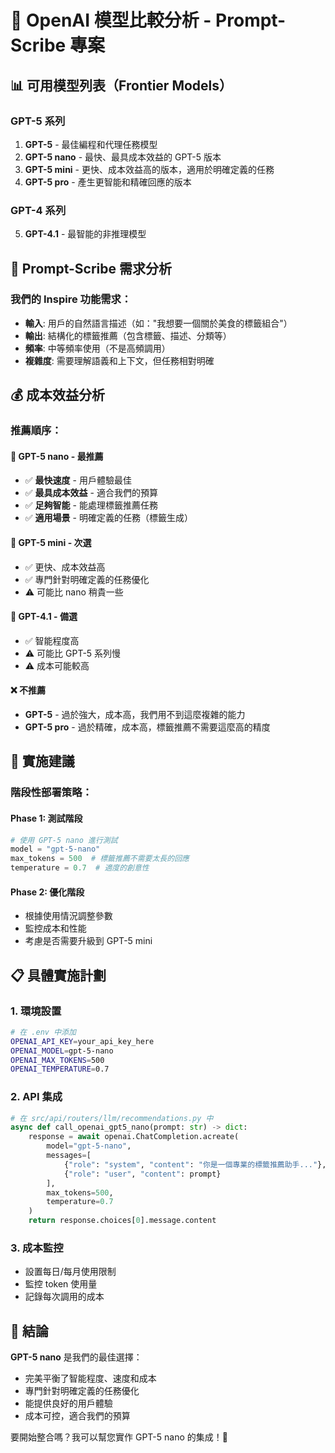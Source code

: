 # 🤖 OpenAI 模型比較分析 - Prompt-Scribe 專案

## 📊 可用模型列表（Frontier Models）

### GPT-5 系列
1. **GPT-5** - 最佳編程和代理任務模型
2. **GPT-5 nano** - 最快、最具成本效益的 GPT-5 版本
3. **GPT-5 mini** - 更快、成本效益高的版本，適用於明確定義的任務
4. **GPT-5 pro** - 產生更智能和精確回應的版本

### GPT-4 系列
5. **GPT-4.1** - 最智能的非推理模型

## 🎯 Prompt-Scribe 需求分析

### 我們的 Inspire 功能需求：
- **輸入**: 用戶的自然語言描述（如："我想要一個關於美食的標籤組合"）
- **輸出**: 結構化的標籤推薦（包含標籤、描述、分類等）
- **頻率**: 中等頻率使用（不是高頻調用）
- **複雜度**: 需要理解語義和上下文，但任務相對明確

## 💰 成本效益分析

### 推薦順序：

#### 🥇 **GPT-5 nano** - **最推薦**
- ✅ **最快速度** - 用戶體驗最佳
- ✅ **最具成本效益** - 適合我們的預算
- ✅ **足夠智能** - 能處理標籤推薦任務
- ✅ **適用場景** - 明確定義的任務（標籤生成）

#### 🥈 **GPT-5 mini** - 次選
- ✅ 更快、成本效益高
- ✅ 專門針對明確定義的任務優化
- ⚠️ 可能比 nano 稍貴一些

#### 🥉 **GPT-4.1** - 備選
- ✅ 智能程度高
- ⚠️ 可能比 GPT-5 系列慢
- ⚠️ 成本可能較高

#### ❌ **不推薦**
- **GPT-5** - 過於強大，成本高，我們用不到這麼複雜的能力
- **GPT-5 pro** - 過於精確，成本高，標籤推薦不需要這麼高的精度

## 🚀 實施建議

### 階段性部署策略：

#### Phase 1: 測試階段
```python
# 使用 GPT-5 nano 進行測試
model = "gpt-5-nano"
max_tokens = 500  # 標籤推薦不需要太長的回應
temperature = 0.7  # 適度的創意性
```

#### Phase 2: 優化階段
- 根據使用情況調整參數
- 監控成本和性能
- 考慮是否需要升級到 GPT-5 mini

## 📋 具體實施計劃

### 1. 環境設置
```bash
# 在 .env 中添加
OPENAI_API_KEY=your_api_key_here
OPENAI_MODEL=gpt-5-nano
OPENAI_MAX_TOKENS=500
OPENAI_TEMPERATURE=0.7
```

### 2. API 集成
```python
# 在 src/api/routers/llm/recommendations.py 中
async def call_openai_gpt5_nano(prompt: str) -> dict:
    response = await openai.ChatCompletion.acreate(
        model="gpt-5-nano",
        messages=[
            {"role": "system", "content": "你是一個專業的標籤推薦助手..."},
            {"role": "user", "content": prompt}
        ],
        max_tokens=500,
        temperature=0.7
    )
    return response.choices[0].message.content
```

### 3. 成本監控
- 設置每日/每月使用限制
- 監控 token 使用量
- 記錄每次調用的成本

## 🎯 結論

**GPT-5 nano** 是我們的最佳選擇：
- 完美平衡了智能程度、速度和成本
- 專門針對明確定義的任務優化
- 能提供良好的用戶體驗
- 成本可控，適合我們的預算

要開始整合嗎？我可以幫您實作 GPT-5 nano 的集成！🚀





